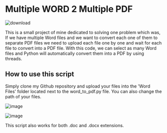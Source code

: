 # Multiple WORD 2 Multiple PDF

![download](https://github.com/Emin-35/Word2PDF/assets/77839861/4e67162d-3c27-42f0-9a66-b214bd750038)

<p>
  This is a small project of mine dedicated to solving one problem which was, If we have multiple Word files and we want to convert each one of them to separate PDF files we need to upload each file one by one and wait for each file to convert into a PDF file. With this code, we can select as many Word files and Python will automatically convert them into a PDF by using threads.
</p>

## How to use this script

Simply clone my Github repository and upload your files into the 'Word Files' folder located next to the word_to_pdf.py file. You can also change the path of your files.

![image](https://github.com/Emin-35/Word2PDF/assets/77839861/b1d851c1-b0d4-43bf-9e31-62a914634f77)

![image](https://github.com/Emin-35/Word2PDF/assets/77839861/09d08264-cfcf-4a1a-986d-d276b0020a3e)

This script also works for both .doc and .docx extensions.


